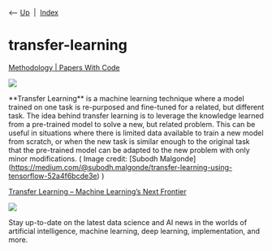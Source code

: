 <div class="nav">

⟵ [Up](index.html)  \|  [Index](index.html)

</div>

# transfer-learning

<div class="cards">

<div class="card">

<div class="card-title">

[Methodology \| Papers With
Code](https://paperswithcode.com/task/transfer-learning)

</div>

<div class="card-image">

[![](https://production-media.paperswithcode.com/tasks/Screenshot_2019-11-29_at_17.29.44_aF1ljIX.png)](https://paperswithcode.com/task/transfer-learning)

</div>

\*\*Transfer Learning\*\* is a machine learning technique where a model
trained on one task is re-purposed and fine-tuned for a related, but
different task. The idea behind transfer learning is to leverage the
knowledge learned from a pre-trained model to solve a new, but related
problem. This can be useful in situations where there is limited data
available to train a new model from scratch, or when the new task is
similar enough to the original task that the pre-trained model can be
adapted to the new problem with only minor modifications. ( Image
credit: \[Subodh
Malgonde\](https://medium.com/@subodh.malgonde/transfer-learning-using-tensorflow-52a4f6bcde3e)
)

</div>

<div class="card">

<div class="card-title">

[Transfer Learning – Machine Learning’s Next
Frontier](https://opendatascience.com/blog/transfer-learning-machine-learnings-next-frontier)

</div>

<div class="card-image">

[![](https://opendatascience.com/wp-content/uploads/2020/02/Untitled-1.png)](https://opendatascience.com/blog/transfer-learning-machine-learnings-next-frontier)

</div>

Stay up-to-date on the latest data science and AI news in the worlds of
artificial intelligence, machine learning, deep learning,
implementation, and more.

</div>

</div>

